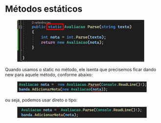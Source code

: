 # Métodos estáticos

<div align="left">

<figure><img src=".gitbook/assets/image (1) (1).png" alt=""><figcaption></figcaption></figure>

</div>

Quando usamos o static no método, ele isenta que precisemos ficar dando new para aquele método, conforme abaixo:

<div align="left">

<figure><img src=".gitbook/assets/image (3) (1).png" alt=""><figcaption></figcaption></figure>

</div>

ou seja, podemos usar direto o tipo:

<div align="left">

<figure><img src=".gitbook/assets/image (4) (1).png" alt=""><figcaption></figcaption></figure>

</div>
